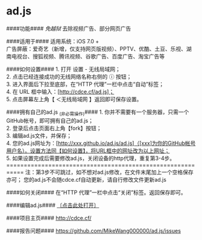 ad.js
=================

####功能####
_免越狱_ 去除视频广告、部分网页广告

####适用于####
    适用系统：iOS 7.0 +  
    广告屏蔽：爱奇艺（新增，仅支持网页版视频）、PPTV、优酷、土豆、乐视、湖南电视台、搜狐视频、腾讯视频、谷歌广告、百度广告、淘宝广告等

####如何设置####
    1. 打开 设置 - 无线局域网；  
    2. 点击已经连接成功的无线网络名称右侧的 ⓘ 按钮；  
    3. 进入界面后下拉至底部，在“HTTP 代理”一栏中点击“自动”标签；  
    4. 在 URL 框中输入：[http://cdce.cf/ad.js]；  
    5. 点击屏幕左上角【 ＜无线局域网 】返回即可保存设置。

####拥有自己的ad.js <sub>(非必需操作)</sub>####
    1. 你并不需要有一个服务器，只需一个GitHub帐号，即可拥有自己的ad.js；  
    2. 登录后点击页面右上角【fork】按钮；  
    3. 编辑ad.js文件，并保存；  
    4. 您的ad.js网址为：[http://xxx.github.io/ad.js/ad.js]（[xxx]为你的GitHub帐号用户名）。设置方法同【如何设置】，将URL框中的网址改为以上网址；  
    5. 如果设置完成后需要修改ad.js，关闭设备的http代理，重复第3-4步。  
    ===========================================================
    注：第3步不可跳过，如不想对ad.js修改，在文件末尾加上一个空格保存亦可；
       您的ad.js不会随cdce.cf自动更新，请自行修改文件更新ad.js

####如何关闭####
    在“HTTP 代理”一栏中点击“关闭”标签。返回保存即可。

####编辑ad.js####
<a href="../../edit/gh-pages/ad.js">〔点击此处打开〕</a>

####项目主页####
<http://cdce.cf/>

####报告问题####
<https://github.com/MikeWang000000/ad.js/issues>
